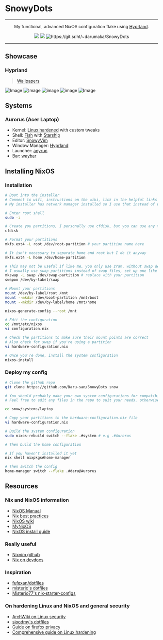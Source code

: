 # SnowyDots

---

<p style="text-align: center;" align="center">
My functional, advanced NixOS configuration flake using <a href="https://github.com/hyprwm/hyprland">Hyprland</a>.
</p>

<div style="text-align: center;" align="center">
    <img src="https://img.shields.io/static/v1?label=Hyprland&message=v0.40.0&style=flat&logo=hyprland&colorA=24273A&colorB=8AADF4&logoColor=CAD3F5"/>
    <img src="https://img.shields.io/static/v1?label=NixOS&message=24.11(unstable)&style=flat&logo=nixos&colorA=24273A&colorB=9173ff&logoColor=CAD3F5"/>
    <img src="https://img.shields.io/static/v1?label=Sourcehut&message=SnowyDots&style=flat&logo=sourcehut&colorA=24273A&colorB=9173ff&logoColor=CAD3F5" alt="https://git.sr.ht/~darumaka/SnowyDots"/>
</div>

---

## Showcase

### Hyprland

> [Wallpapers](https://git.sr.ht/~darumaka/Wallpapers "My wallpaper repo on sourcehut")

![Image](https://i.imgur.com/JFG3WXL.png "I use Nix by the way")
![Image](https://i.imgur.com/jxUHhj7.png "Java > everything else")
![image](https://i.imgur.com/vGkkXsx.png "Study with me?")
![image](https://i.imgur.com/MJFsa7E.png "Firefox looking amazing")
![Image](https://i.imgur.com/lMwQ1qy.png "Read with me?")

## Systems

### Aurorus (Acer Laptop)

- Kernel: [Linux hardened](https://kernel.org/ "Stock kernel") with custom tweaks
- Shell: [Fish](https://github.com/fish-shell/fish-shell) with [Starship](https://github.com/starship/starship)
- Editor: [SnowyVim](https://git.sr.ht/~darumaka/SnowyVim)
- Window Manager: [Hyprland](https://github.com/hyprwm/Hyprland "hyprland")
- Launcher: [anyrun](https://github.com/Kirottu/anyrun "anyrun")
- Bar: [waybar](https://github.com/Alexays/Waybar "waybar")

## Installing NixOS

### Installation

```bash
# Boot into the installer
# Connect to wifi, instructions on the wiki, link in the helpful links section.
# My installer has network manager installed so I use that instead of wpa utility

# Enter root shell
sudo -i

# Create you partitions, I personally use cfdisk, but you can use any tool e.g parted
cfdisk

# Format your partitions
mkfs.ext4 -L root /dev/root-partition # your partition name here

# It isn't necessary to separate home and root but I do it anyway
mkfs.ext4 -L home /dev/home-partition

# This may not be useful if like me, you only use zram, without swap devices
# I usually use swap partitions instead of swap files, set up one like this
mkswap -L swap /dev/swap-partition # replace with your partition
swapon /dev/by-label/swap

# Mount your partitions
mount /dev/by-label/root /mnt
mount --mkdir /dev/boot-partition /mnt/boot
mount --mkdir /dev/by-label/home /mnt/home

nixos-generate-config --root /mnt

# Edit the configuration
cd /mnt/etc/nixos
vi configuration.nix

# Check the partitions to make sure their mount points are correct
# Also check for swap if you're using a partition
vi hardware-configuration.nix

# Once you're done, install the system configuration
nixos-install
```

### Deploy my config

```bash
# Clone the github repo
git clone https://github.com/Daru-san/SnowyDots snow

# You should probably make your own system configurations for compatibility
# Feel free to edit any files in the repo to suit your needs, otherwise

cd snow/systems/laptop

# Copy your partitions to the hardware-configuration.nix file
vi hardware-configuration.nix

# Build the system configuration
sudo nixos-rebuild switch --flake .#system # e.g .#Aurorus

# Then build the home configuration

# If you haven't installed it yet
nix shell nixpkgs#home-manager

# Then switch the config
home-manager switch --flake .#daru@Aurorus
```

## Resources

### Nix and NixOS information

- [NixOS Manual](https://nixos.org/manual/nixos/unstable/ "nix")
- [Nix best practices](https://nix.dev/guides/best-practices.html)
- [NixOS wiki](https://nixos.wiki "nix-wiki")
- [MyNixOS](https://mynixos.com "Best nix resource")
- [NixOS install guide](https://nixos.wiki/wiki/NixOS_Installation_Guide)

### Really useful

- [Nixvim github](https://github.com/nix-community/nixvim)
- [Nix on devdocs](https://devdocs.io/nix/)

### Inspiration

- [fufexan/dotfiles](https://github.com/fufexan/dotfiles/ "fufexan dots")
- [misterio's dotfiles](https://git.sr.ht/~misterio/nix-config "dots")
- [Misterio77's nix-starter-configs](https://github.com/Misterio77/nix-starter-configs "nix-starter-configs")

### On hardening Linux and NixOS and general security

- [ArchWiki on Linux security](https://wiki.archlinux.org/title/security)
- [sioodmy's dotfiles](https://github.com/sioodmy/dotfiles/blob/1e8a972bfbefeeb4150f5707001ce243dce1f6ea/system/core/schizo.nix)
- [Guide on firefox privacy](https://restoreprivacy.com/firefox-privacy/)
- [Comprehensive guide on Linux hardening](https://madaidans-insecurities.github.io/guides/linux-hardening.html)
